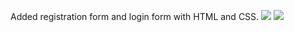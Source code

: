 Added registration form and login form with HTML and CSS.
<img src="https://github.com/projectgithubrit/TrainingSession2/blob/main/Screenshot%20(4).png">
<img src="https://github.com/projectgithubrit/TrainingSession2/blob/main/Screenshot%20(5).png">

